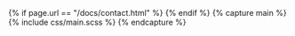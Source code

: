 <head>
    <title>{% if page.title %}{{ page.title }} | {% endif %}{{ site.title }}{% if page.title %}{% else %} | {{ site.tagline }}{% endif %}</title>
    <meta name="description" content="{% if page.excerpt %}{{ page.excerpt | strip_html | strip_newlines | truncate: 160 }}{% else %}{{ site.description }}{% endif %}">
    <link rel="canonical" href="{{ site.url }}">
    <meta charset="UTF-8">
    <meta name="viewport" content="width=device-width, initial-scale=1.0">
    <meta http-equiv="X-UA-Compatible" content="ie=edge">
    <link rel="dns-prefetch" href="//www.kikuzukikai.org">
    <link rel="dns-prefetch" href="//www.google.com">
    {% if page.url == "/docs/contact.html" %}
    <script src="//www.google.com/recaptcha/api.js" async defer></script>
    {% endif %}
    <!-- favicon -->
    <link rel="icon" href="{{ '/assets/svg/favicon.svg' | relative_url }}" type="image/svg+xml">
    <!-- rss -->
    <link rel="alternate" type="application/rss+xml" title="{{ site.title | escape }}" href="{{ '/feed.xml' | relative_url }}">
    <!-- stylesheet -->
    {% capture main %}
    {% include css/main.scss %}
    {% endcapture %}
    <style>
    {{ main | scssify }}
    </style>
</head>
